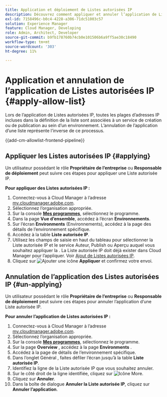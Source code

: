 ```yaml
---
title: Application et déploiement de Listes autorisées IP
description: Découvrez comment appliquer et annuler l’application de Listes autorisées IP à des environnements Cloud Manager.
exl-id: 7158496c-b0c4-4228-a306-71dc51003c57
solution: Experience Manager
feature: Cloud Manager, Developing
role: Admin, Architect, Developer
source-git-commit: b9fb178760b74cb0e101506b6a9ff5ae30c18490
workflow-type: tm+mt
source-wordcount: '303'
ht-degree: 11%

---
```



# Application et annulation de l’application de Listes autorisées IP {#apply-allow-list}

Lors de l’application de Listes autorisées IP, toutes les plages d’adresses IP incluses dans la définition de la liste sont associées à un service de création ou de publication au sein d’un environnement. L’annulation de l’application d’une liste représente l’inverse de ce processus.

{{add-cm-allowlist-frontend-pipeline}}

## Appliquer les Listes autorisées IP {#applying}

Un utilisateur possédant le rôle **Propriétaire de l’entreprise** ou **Responsable de déploiement** peut suivre ces étapes pour appliquer une Liste autorisée IP.

**Pour appliquer des Listes autorisées IP :**

1. Connectez-vous à Cloud Manager à l’adresse [my.cloudmanager.adobe.com](https://my.cloudmanager.adobe.com/).
1. Sélectionnez l’organisation appropriée.
1. Sur la console **[Mes programmes](/help/implementing/cloud-manager/navigation.md#my-programs)**, sélectionnez le programme.
1. Dans la page **Vue d’ensemble**, accédez à l’écran **Environnements**.
1. Sur l’écran **Environments** (Environnements), accédez à la page des détails de l’environnement spécifique.
1. Accédez à la table **Liste autorisée IP**.
1. Utilisez les champs de saisie en haut du tableau pour sélectionner la Liste autorisée IP et le service Auteur, Publish ou Aperçu auquel vous souhaitez appliquer la .
La Liste autorisée IP doit déjà exister dans Cloud Manager pour l’appliquer. Voir [Ajout de Listes autorisées IP](/help/implementing/cloud-manager/ip-allow-lists/add-ip-allow-lists.md).
1. Cliquez sur ![Ajouter une icône](https://spectrum.adobe.com/static/icons/workflow_18/Smock_Add_18_N.svg) **Appliquer** et confirmez votre envoi.

## Annulation de l’application des Listes autorisées IP {#un-applying}

Un utilisateur possédant le rôle **Propriétaire de l’entreprise** ou **Responsable de déploiement** peut suivre ces étapes pour annuler l’application d’une Liste autorisée IP.

**Pour annuler l’application de Listes autorisées IP :**

1. Connectez-vous à Cloud Manager à l’adresse [my.cloudmanager.adobe.com](https://my.cloudmanager.adobe.com/).
1. Sélectionnez l’organisation appropriée.
1. Sur la console **[Mes programmes](/help/implementing/cloud-manager/navigation.md#my-programs)**, sélectionnez le programme.
1. Sur la page **Overview** , accédez à la page **Environments** .
1. Accédez à la page de détails de l’environnement spécifique.
1. Dans l’onglet Général , faites défiler l’écran jusqu’à la table **Liste autorisée IP**.
1. Identifiez la ligne de la Liste autorisée IP que vous souhaitez annuler.
1. Sur le côté droit de la ligne identifiée, cliquez sur ![Icône More](https://spectrum.adobe.com/static/icons/workflow_18/Smock_More_18_N.svg).
1. Cliquez sur **Annuler**.
1. Dans la boîte de dialogue **Annuler la Liste autorisée IP**, cliquez sur **Annuler l’application**.
